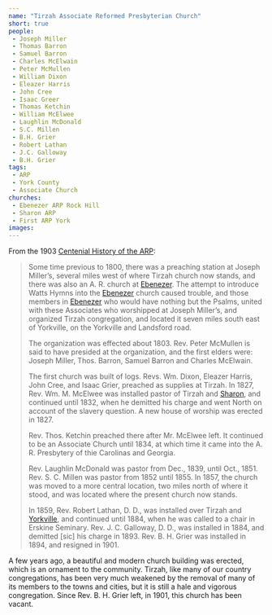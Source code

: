 ```yaml
---
name: "Tirzah Associate Reformed Presbyterian Church"
short: true
people:
 - Joseph Miller
 - Thomas Barron
 - Samuel Barron
 - Charles McElwain
 - Peter McMullen
 - William Dixon
 - Eleazer Harris
 - John Cree
 - Isaac Greer
 - Thomas Ketchin
 - William McElwee
 - Laughlin McDonald
 - S.C. Millen
 - B.H. Grier
 - Robert Lathan
 - J.C. Galloway
 - B.H. Grier
tags:
 - ARP
 - York County
 - Associate Church
churches: 
 - Ebenezer ARP Rock Hill
 - Sharon ARP
 - First ARP York
images:
---
```


From the 1903 [Centenial History of the ARP](https://books.google.com/books?id=eco5AQAAMAAJ):

> Some time previous to 1800, there was a preaching station at Joseph Miller’s, several miles west of where Tirzah church now stands, and there was also an A. R. church at [Ebenezer](/posts/york-co-1903/#ebenezer). The attempt to introduce Watts Hymns into the [Ebenezer](/posts/york-co-1903/#ebenezer) church caused trouble, and those members in [Ebenezer](/posts/york-co-1903/#ebenezer) who would have nothing but the Psalms, united with these Associates who worshipped at Joseph Miller’s, and organized Tirzah congregation, and located it seven miles south east of Yorkville, on the Yorkville and Landsford road.
> 
> The organization was effected about 1803. Rev. Peter McMullen is said to have presided at the organization, and the first elders were: Joseph Miller, Thos. Barron, Samuel Barron and Charles McElwain.
> 
> The first church was built of logs. Revs. Wm. Dixon, Eleazer Harris, John Cree, and Isaac Grier, preached as supplies at Tirzah. In 1827, Rev. Wm. M. McElwee was installed pastor of Tirzah and [Sharon](#sharon), and continued until 1832, when he demitted his charge and went North on account of the slavery question. A new house of worship was erected in 1827.
> 
> Rev. Thos. Ketchin preached there after Mr. McElwee left. It continued to be an Associate Church until 1834, at which time it came into the A. R. Presbytery of thie Carolinas and Georgia.
> 
> Rev. Laughlin McDonald was pastor from Dec., 1839, until Oct., 1851. Rev. S. C. Millen was pastor from 1852 until 1855. In 1857, the church was moved to a more central location, two miles north of where it stood, and was located where the present church now stands.
> 
> In 1859, Rev. Robert Lathan, D. D., was installed over Tirzah and [Yorkville](/posts/york-co-1903/#york), and continued until 1884, when he was called to a chair in Erskine Seminary. Rev. J. C. Galloway, D. D., was installed in 1884, and demitted [sic] his charge in 1893. Rev. B. H. Grier was installed in 1894, and resigned in 1901.

A few years ago, a beautiful and modern church building was erected, which is an ornament to the community. Tirzah, like many of our country congregations, has been very much weakened by the removal of many of its members to the towns and cities, but it is still a hale and vigorous congregation. Since Rev. B. H. Grier left, in 1901, this church has been vacant.